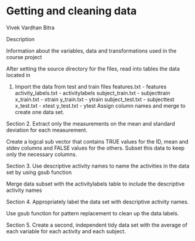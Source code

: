 # Getting and cleaning data

Vivek Vardhan Bitra

Description

Information about the variables, data and transformations used in the course project

After setting the source directory for the files, read into tables the data located in
1. Import the data from test and train files
features.txt - features
activity_labels.txt -   activitylabels
subject_train.txt  -   subjecttrain
x_train.txt    -   xtrain
y_train.txt   -   ytrain
subject_test.txt   - subjecttest
x_test.txt   -   xtest
y_test.txt  -    ytest
Assign column names and merge to create one data set.

Section 2. Extract only the measurements on the mean and standard deviation for each measurement.

Create a logcal sub vector that contains TRUE values for the ID, mean and stdev columns and FALSE values for the others. Subset this data to keep only the necessary columns.

Section 3. Use descriptive activity names to name the activities in the data set by using gsub function

Merge data subset with the activitylabels table to include the descriptive activity names

Section 4. Appropriately label the data set with descriptive activity names.

Use gsub function for pattern replacement to clean up the data labels.

Section 5. Create a second, independent tidy data set with the average of each variable for each activity and each subject.
